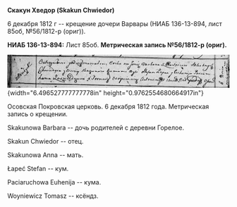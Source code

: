 **Скакун Хведор (Skakun Chwiedor)**

6 декабря 1812 г -- крещение дочери Варвары (НИАБ 136-13-894, лист 85об,
№56/1812-р (ориг)).

**НИАБ 136-13-894:** Лист 85об. **Метрическая запись №56/1812-р
(ориг).**

![](./media/e413f5d517ab75a94cb13d411cdd7d4547f95f3a.png){width="6.496527777777778in"
height="0.9762554680664917in"}

Осовская Покровская церковь. 6 декабря 1812 года. Метрическая запись о
крещении.

Skakunowa Barbara -- дочь родителей с деревни Горелое.

Skakun Chwiedor -- отец.

Skakunowa Anna -- мать.

Łapeć Stefan -- кум.

Paciaruchowa Euhenija -- кума.

Woyniewicz Tomasz -- ксёндз.
